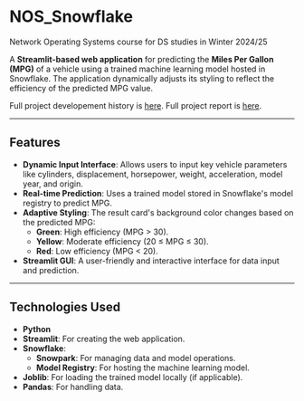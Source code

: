 # NOS_Snowflake
Network Operating Systems course for DS studies in Winter 2024/25

A **Streamlit-based web application** for predicting the **Miles Per Gallon (MPG)** of a vehicle using a trained machine learning model hosted in Snowflake. The application dynamically adjusts its styling to reflect the efficiency of the predicted MPG value.

Full project developement history is [here](./project_history.pdf). Full project report is [here](./raport.pdf).

---

## **Features**
- **Dynamic Input Interface**: Allows users to input key vehicle parameters like cylinders, displacement, horsepower, weight, acceleration, model year, and origin.
- **Real-time Prediction**: Uses a trained model stored in Snowflake's model registry to predict MPG.
- **Adaptive Styling**: The result card's background color changes based on the predicted MPG:
  - **Green**: High efficiency (MPG > 30).
  - **Yellow**: Moderate efficiency (20 ≤ MPG ≤ 30).
  - **Red**: Low efficiency (MPG < 20).
- **Streamlit GUI**: A user-friendly and interactive interface for data input and prediction.

---

## **Technologies Used**
- **Python**
- **Streamlit**: For creating the web application.
- **Snowflake**:
  - **Snowpark**: For managing data and model operations.
  - **Model Registry**: For hosting the machine learning model.
- **Joblib**: For loading the trained model locally (if applicable).
- **Pandas**: For handling data.
